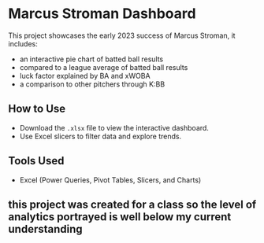 # Marcus Stroman Dashboard

This project showcases the early 2023 success of Marcus Stroman, it includes: 
- an interactive pie chart of batted ball results
- compared to a league average of batted ball results
- luck factor explained by BA and xWOBA
- a comparison to other pitchers through K:BB

## How to Use
- Download the `.xlsx` file to view the interactive dashboard.
- Use Excel slicers to filter data and explore trends.

## Tools Used
- Excel (Power Queries, Pivot Tables, Slicers, and Charts)

## this project was created for a class so the level of analytics portrayed is well below my current understanding
